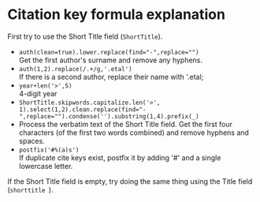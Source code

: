 # Citation key formula explanation 
First try to use the Short Title field (`ShortTitle`).
- `auth(clean=true).lower.replace(find="-",replace="") `  
	Get the first author's surname and remove any hyphens.  
- `auth(1,2).replace(/.+/g,'.etal')`  
	If there is a second author, replace their name with '.etal;  
- `year+len('>',5) `  
	4-digit year
- `ShortTitle.skipwords.capitalize.len('>', 1).select(1,2).clean.replace(find="-",replace="").condense('').substring(1,4).prefix(_)`  
- Process the verbatim text of the Short Title field. Get the first four characters  (of the first two words combined) and remove hyphens and spaces.
- `postfix('#%(a)s')`  
	If duplicate cite keys exist, postfix it by adding '#' and a single lowercase letter.

If the Short Title field is empty, try doing the same thing using the Title field (`shorttitle `).